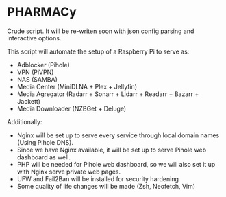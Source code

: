 # PHARMACy

Crude script. It will be re-writen soon with json config parsing and interactive options.

This script will automate the setup of a Raspberry Pi to serve as:
* Adblocker (Pihole)
* VPN (PiVPN)
* NAS (SAMBA)
* Media Center (MiniDLNA + Plex + Jellyfin)
* Media Agregator (Radarr + Sonarr + Lidarr + Readarr + Bazarr + Jackett)
* Media Downloader (NZBGet + Deluge)

Additionally:
* Nginx will be set up to serve every service through local domain names (Using Pihole DNS).
* Since we have Nginx available, it will be set up to serve Pihole web dashboard as well.
* PHP will be needed for Pihole web dashboard, so we will also set it up with Nginx serve private web pages.
* UFW and Fail2Ban will be installed for security hardening
* Some quality of life changes will be made (Zsh, Neofetch, Vim)
